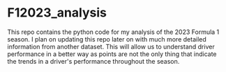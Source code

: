 # F12023_analysis
This repo contains the python code for my analysis of the 2023 Formula 1 season.
I plan on updating this repo later on with much more detailed information from another dataset. This will allow us to understand driver performance in a better way as points are not the only thing that indicate the trends in a driver's performance throughout the season.
